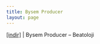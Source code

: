 ```yaml
---
title: Bysem Producer
layout: page
---
```


<a href="https://cloud.mail.ru/public/30ca9eb29a1a/Bysem%20Producer%20-%20Beatoloji" target="_blank">[indir]</a> | Bysem Producer &#8211; Beatoloji